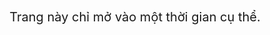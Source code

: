 <html lang="en">
<head>
  <meta charset="UTF-8">
  <meta name="viewport" content="width=device-width, initial-scale=1.0">
  <title>hnhun cuti</title>
  <style>
    #content {
      display: none; /* Ẩn nội dung mặc định */
    }
    #message {
      text-align: center;
      margin-top: 50px;
      font-size: 20px;
    }
  </style>
</head>
<body>
  <div id="message">Trang này chỉ mở vào một thời gian cụ thể.</div>
  <div id="content">
    <h1>Happy Birhthday</h1>
<img src="https://www.icegif.com/wp-content/uploads/2022/07/icegif-403.gif">
    <p>Chúc em tuổi mới luôn bình an, tràn đầy sức khoẻ, vui vẻ, chúc tất cả những điều tốt đẹp sẽ đến với bé iu của anh.Anh mong sẽ được cùng em đón những sinh nhật sau này. Happy biỉthday my love 🎂🎉 </p>
  </div>

  <script>
    // Thời gian bắt đầu và kết thúc (giờ, phút)
    const startTime = new Date();
    startTime.setHours(0, 0, 0); // Bắt đầu lúc 00:00 Sáng
    const endTime = new Date();
    endTime.setHours(12, 0, 0); // Kết thúc lúc 12:00 Trưa

    // Kiểm tra thời gian hiện tại
    const now = new Date();

    if (now >= startTime && now <= endTime) {
      document.getElementById("message").style.display = "none"; // Ẩn thông báo
      document.getElementById("content").style.display = "block"; // Hiển thị nội dung
    } else {
      document.getElementById("message").innerText =
        "Đúng 12h đêm nó sẽ mở cho bé nha ❤";
    }
  </script>
</body>
</html>
